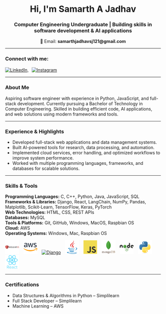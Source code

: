 <h1 align="center">Hi, I'm Samarth A Jadhav </h1>
<h3 align="center">Computer Engineering Undergraduate | Building skills in software development & AI applications</h3>

<p align="center">
📧 Email: <b>samarthjadhavsj121@gmail.com</b>
</p>

---

<h3 align="left">Connect with me:</h3>
<p align="left">
  <a href="https://linkedin.com/in/samarth-jadhav" target="_blank" style="margin-right:10px;">
    <img align="center" src="https://raw.githubusercontent.com/rahuldkjain/github-profile-readme-generator/master/src/images/icons/Social/linked-in-alt.svg" alt="LinkedIn" height="35" width="45" />
  </a>
  <a href="https://instagram.com/_mr_samm____" target="_blank" style="margin-right:10px;">
    <img align="center" src="https://raw.githubusercontent.com/rahuldkjain/github-profile-readme-generator/master/src/images/icons/Social/instagram.svg" alt="Instagram" height="35" width="45" />
  </a>
</p>

---

<h3 align="left">About Me</h3>
<p>
Aspiring software engineer with experience in Python, JavaScript, and full-stack development. Currently pursuing a Bachelor of Technology in Computer Engineering.  
Skilled in building efficient code, AI applications, and web solutions using modern frameworks and tools.
</p>

---

<h3 align="left">Experience & Highlights</h3>
<ul>
<li>Developed full-stack web applications and data management systems.</li>
<li>Built AI-powered tools for research, data processing, and automation.</li>
<li>Implemented cloud services, error handling, and optimized workflows to improve system performance.</li>
<li>Worked with multiple programming languages, frameworks, and databases for scalable solutions.</li>
</ul>

---

<h3 align="left">Skills & Tools</h3>
<p align="left">
<b>Programming Languages:</b> C, C++, Python, Java, JavaScript, SQL<br>
<b>Frameworks & Libraries:</b> Django, React, LangChain, NumPy, Pandas, Matplotlib, Scikit-Learn, TensorFlow, Keras, PyTorch<br>
<b>Web Technologies:</b> HTML, CSS, REST APIs<br>
<b>Databases:</b> MySQL<br>
<b>Tools & Platforms:</b> Git, GitHub, Windows, MacOS, Raspbian OS<br>
<b>Cloud:</b> AWS<br>
<b>Operating Systems:</b> Windows, Mac, Raspbian OS
</p>

<p align="left">
  <a href="https://angular.io" target="_blank" style="margin-right:10px;"><img src="https://raw.githubusercontent.com/devicons/devicon/master/icons/angularjs/angularjs-original-wordmark.svg" alt="AngularJS" width="45" height="45"/></a>
  <a href="https://aws.amazon.com" target="_blank" style="margin-right:10px;"><img src="https://raw.githubusercontent.com/devicons/devicon/master/icons/amazonwebservices/amazonwebservices-original-wordmark.svg" alt="AWS" width="45" height="45"/></a>
  <a href="https://www.djangoproject.com/" target="_blank" style="margin-right:10px;"><img src="https://cdn.worldvectorlogo.com/logos/django.svg" alt="Django" width="45" height="45"/></a>
  <a href="https://www.java.com" target="_blank" style="margin-right:10px;"><img src="https://raw.githubusercontent.com/devicons/devicon/master/icons/java/java-original.svg" alt="Java" width="45" height="45"/></a>
  <a href="https://developer.mozilla.org/en-US/docs/Web/JavaScript" target="_blank" style="margin-right:10px;"><img src="https://raw.githubusercontent.com/devicons/devicon/master/icons/javascript/javascript-original.svg" alt="JavaScript" width="45" height="45"/></a>
  <a href="https://www.mongodb.com/" target="_blank" style="margin-right:10px;"><img src="https://raw.githubusercontent.com/devicons/devicon/master/icons/mongodb/mongodb-original-wordmark.svg" alt="MongoDB" width="45" height="45"/></a>
  <a href="https://nodejs.org" target="_blank" style="margin-right:10px;"><img src="https://raw.githubusercontent.com/devicons/devicon/master/icons/nodejs/nodejs-original-wordmark.svg" alt="NodeJS" width="45" height="45"/></a>
  <a href="https://www.python.org" target="_blank" style="margin-right:10px;"><img src="https://raw.githubusercontent.com/devicons/devicon/master/icons/python/python-original.svg" alt="Python" width="45" height="45"/></a>
  <a href="https://reactjs.org/" target="_blank" style="margin-right:10px;"><img src="https://raw.githubusercontent.com/devicons/devicon/master/icons/react/react-original-wordmark.svg" alt="React" width="45" height="45"/></a>
</p>

---

<h3 align="left">Certifications</h3>
<ul>
<li>Data Structures & Algorithms in Python – Simplilearn</li>
<li>Full Stack Developer – Simplilearn</li>
<li>Machine Learning – AWS</li>
</ul>
